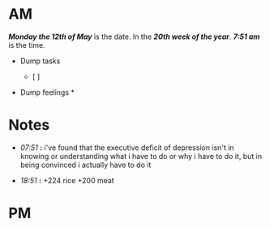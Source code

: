 # AM
***Monday the 12th of May*** is the date. In the ***20th week of the year***.
***7:51 am*** is the time.
* Dump tasks
	* [ ] 

* Dump feelings
	* 

# Notes

* *07:51* **:**  i've found that the executive deficit of depression isn't in knowing or understanding what i have to do or why i have to do it, but in being convinced i actually have to do it 

* *18:51* **:**   +224 rice +200 meat





# PM

